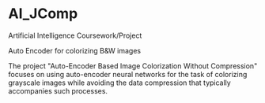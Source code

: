 # AI_JComp
Artificial Intelligence Coursework/Project


Auto Encoder for colorizing B&W images

The project "Auto-Encoder Based Image Colorization Without Compression" focuses on using auto-encoder neural networks for the task of colorizing grayscale images while avoiding the data compression that typically accompanies such processes.
